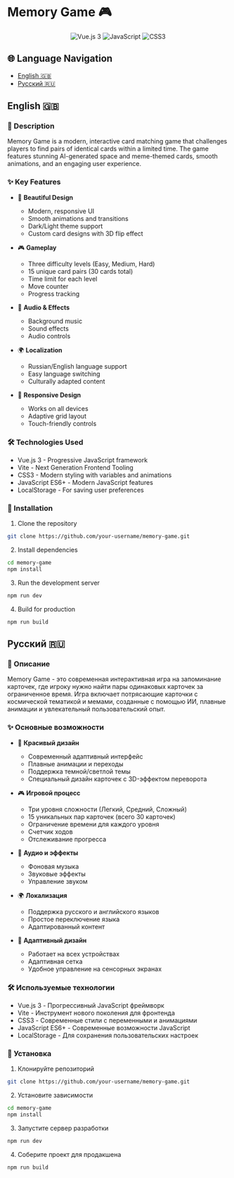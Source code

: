 # Memory Game 🎮

<div align="center">
  <img src="https://img.shields.io/badge/Vue.js-3-4FC08D?style=for-the-badge&logo=vue.js&logoColor=white" alt="Vue.js 3">
  <img src="https://img.shields.io/badge/JavaScript-ES6+-F7DF1E?style=for-the-badge&logo=javascript&logoColor=black" alt="JavaScript">
  <img src="https://img.shields.io/badge/CSS3-1572B6?style=for-the-badge&logo=css3&logoColor=white" alt="CSS3">
</div>

## 🌐 Language Navigation
- [English 🇬🇧](#english)
- [Русский 🇷🇺](#russian)

## English 🇬🇧

### 🎯 Description
Memory Game is a modern, interactive card matching game that challenges players to find pairs of identical cards within a limited time. The game features stunning AI-generated space and meme-themed cards, smooth animations, and an engaging user experience.

### ✨ Key Features
- 🎨 **Beautiful Design**
  - Modern, responsive UI
  - Smooth animations and transitions
  - Dark/Light theme support
  - Custom card designs with 3D flip effect

- 🎮 **Gameplay**
  - Three difficulty levels (Easy, Medium, Hard)
  - 15 unique card pairs (30 cards total)
  - Time limit for each level
  - Move counter
  - Progress tracking

- 🎵 **Audio & Effects**
  - Background music
  - Sound effects
  - Audio controls

- 🌍 **Localization**
  - Russian/English language support
  - Easy language switching
  - Culturally adapted content

- 📱 **Responsive Design**
  - Works on all devices
  - Adaptive grid layout
  - Touch-friendly controls

### 🛠️ Technologies Used
- Vue.js 3 - Progressive JavaScript framework
- Vite - Next Generation Frontend Tooling
- CSS3 - Modern styling with variables and animations
- JavaScript ES6+ - Modern JavaScript features
- LocalStorage - For saving user preferences

### 🚀 Installation
1. Clone the repository
```bash
git clone https://github.com/your-username/memory-game.git
```

2. Install dependencies
```bash
cd memory-game
npm install
```

3. Run the development server
```bash
npm run dev
```

4. Build for production
```bash
npm run build
```

## Русский 🇷🇺

### 🎯 Описание
Memory Game - это современная интерактивная игра на запоминание карточек, где игроку нужно найти пары одинаковых карточек за ограниченное время. Игра включает потрясающие карточки с космической тематикой и мемами, созданные с помощью ИИ, плавные анимации и увлекательный пользовательский опыт.

### ✨ Основные возможности
- 🎨 **Красивый дизайн**
  - Современный адаптивный интерфейс
  - Плавные анимации и переходы
  - Поддержка темной/светлой темы
  - Специальный дизайн карточек с 3D-эффектом переворота

- 🎮 **Игровой процесс**
  - Три уровня сложности (Легкий, Средний, Сложный)
  - 15 уникальных пар карточек (всего 30 карточек)
  - Ограничение времени для каждого уровня
  - Счетчик ходов
  - Отслеживание прогресса

- 🎵 **Аудио и эффекты**
  - Фоновая музыка
  - Звуковые эффекты
  - Управление звуком

- 🌍 **Локализация**
  - Поддержка русского и английского языков
  - Простое переключение языка
  - Адаптированный контент

- 📱 **Адаптивный дизайн**
  - Работает на всех устройствах
  - Адаптивная сетка
  - Удобное управление на сенсорных экранах

### 🛠️ Используемые технологии
- Vue.js 3 - Прогрессивный JavaScript фреймворк
- Vite - Инструмент нового поколения для фронтенда
- CSS3 - Современные стили с переменными и анимациями
- JavaScript ES6+ - Современные возможности JavaScript
- LocalStorage - Для сохранения пользовательских настроек

### 🚀 Установка
1. Клонируйте репозиторий
```bash
git clone https://github.com/your-username/memory-game.git
```

2. Установите зависимости
```bash
cd memory-game
npm install
```

3. Запустите сервер разработки
```bash
npm run dev
```

4. Соберите проект для продакшена
```bash
npm run build
```
